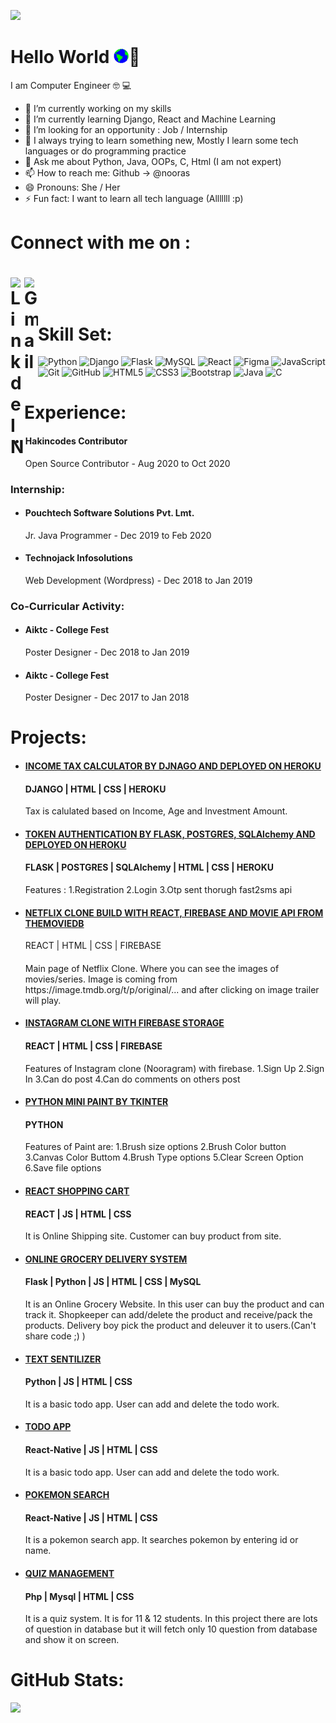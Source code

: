 ![](https://komarev.com/ghpvc/?username=nooras&color=lightgrey)

<h1>Hello World <img src="assets/Earth.gif" width="24px">👋</h1>

I am Computer Engineer 🤓 💻

- 🔭 I’m currently working on my skills
- 🌱 I’m currently learning Django, React and Machine Learning
- 👯 I’m looking for an opportunity : Job / Internship
- 🤔 I always trying to learn something new, Mostly I learn some tech languages or do programming practice
- 💬 Ask me about Python, Java, OOPs, C, Html (I am not expert)
- 📫 How to reach me: Github -> @nooras
- 😄 Pronouns: She / Her
- ⚡ Fun fact: I want to learn all tech language (Alllllll :p) 

<h1>Connect with me on :<h1>

<a target="_blank" href="https://www.linkedin.com/in/nooras-fatima-ansari-2542b3171/">
  <img align="left" alt="LinkdeIN" width="22px" src="https://cdn.jsdelivr.net/npm/simple-icons@v3/icons/linkedin.svg" />
</a>
<a target="_blank" href="mailto:anoorasfatima@gmail.com">
  <img align="left" alt="Gmail" width="22px" src="https://cdn.jsdelivr.net/npm/simple-icons@v3/icons/gmail.svg" />
</a>

</br>

<h1>Skill Set:</h1>

![Python](https://img.shields.io/badge/-python-black?style=flat-square&logo=python)
![Django](https://img.shields.io/badge/-django-black?style=flat-square&logo=django)
![Flask](https://img.shields.io/badge/-flask-black?style=flat-square&logo=flask)
![MySQL](https://img.shields.io/badge/-MySQL-black?style=flat-square&logo=mysql)
![React](https://img.shields.io/badge/-React-black?style=flat-square&logo=react)
![Figma](https://img.shields.io/badge/figma-black?style=flat-square&logo=figma)
![JavaScript](https://img.shields.io/badge/-JavaScript-black?style=flat-square&logo=javascript)
![Git](https://img.shields.io/badge/-Git-black?style=flat-square&logo=git)
![GitHub](https://img.shields.io/badge/-GitHub-181717?style=flat-square&logo=github)
![HTML5](https://img.shields.io/badge/-HTML5-E34F26?style=flat-square&logo=html5&logoColor=white)
![CSS3](https://img.shields.io/badge/-CSS3-1572B6?style=flat-square&logo=css3)
![Bootstrap](https://img.shields.io/badge/-Bootstrap-563D7C?style=flat-square&logo=bootstrap)
![Java](https://img.shields.io/badge/-java-E34A86?style=flat-square&logo=java)
![C](https://img.shields.io/badge/-C-00599C?style=flat-square&logo=c)

<h1>Experience:</h1>
<ul>
  <li>
    <h4><strong>Hakincodes Contributor</strong></h4>
    <p>Open Source Contributor -  Aug 2020 to Oct 2020</p>
  </li>
</ul>
<h3>Internship:</h3>
<ul>
  <li>
    <h4><strong>Pouchtech Software Solutions Pvt. Lmt.</strong></h4>
    <p>Jr. Java Programmer -  Dec 2019 to Feb 2020</p>
  </li>
  <li>
    <h4><strong>Technojack Infosolutions</strong></h4>
    <p>Web Development (Wordpress) -  Dec 2018 to Jan 2019</p>
  </li>
</ul>
<h3>Co-Curricular Activity:</h3>
<ul>
  <li>
    <h4><strong>Aiktc - College Fest</strong></h4>
    <p>Poster Designer -  Dec 2018 to Jan 2019</p>
  </li>
  <li>
    <h4><strong>Aiktc - College Fest</strong></h4>
    <p>Poster Designer -  Dec 2017 to Jan 2018</p>
  </li>
</ul>

<h1>Projects:</h1>
<ul>
  <li>
    <h4><strong><a href="https://github.com/nooras/Income-tax-calculator">INCOME TAX CALCULATOR BY DJNAGO AND DEPLOYED ON HEROKU</a></strong></h4>
    <h4>DJANGO | HTML | CSS | HEROKU</h4>
    <p>Tax is calulated based on Income, Age and Investment Amount.</p>
  </li>
  <li>
    <h4><strong><a href="https://github.com/nooras/Token-Authentication">TOKEN AUTHENTICATION BY FLASK, POSTGRES, SQLAlchemy AND DEPLOYED ON HEROKU</a></strong></h4>
    <h4>FLASK | POSTGRES | SQLAlchemy | HTML | CSS | HEROKU</h4>
    <p>Features : 1.Registration 2.Login 3.Otp sent thorugh fast2sms api</p>
  </li>
  <li>
    <h4><strong><a href="https://github.com/nooras/Netflix-clone-app-with-React">NETFLIX CLONE BUILD WITH REACT, FIREBASE AND MOVIE API FROM THEMOVIEDB</a></strong></h4>
    REACT | HTML | CSS | FIREBASE
    <h4></h4>
    <p>Main page of Netflix Clone. Where you can see the images of movies/series. Image is coming from https://image.tmdb.org/t/p/original/... and after clicking on image trailer will play.</p>
  </li>
  <li>
    <h4><strong><a href="https://github.com/nooras/Instagram-clone-with-React">INSTAGRAM CLONE WITH FIREBASE STORAGE</a></strong></h4>
    <h4>REACT | HTML | CSS | FIREBASE </h4>
    <p>Features of Instagram clone (Nooragram) with firebase. 1.Sign Up 2.Sign In 3.Can do post 4.Can do comments on others post</p>
  </li>
  <li>
    <h4><strong><a href="https://github.com/nooras/Python-mini-paint-by-tkinter">PYTHON MINI PAINT BY TKINTER</a></strong></h4>
    <h4>PYTHON</h4>
    <p>Features of Paint are: 1.Brush size options 2.Brush Color button 3.Canvas Color Buttom 4.Brush Type options 5.Clear Screen Option 6.Save file options</p>
  </li>
  <li>
    <h4><strong><a href="https://github.com/nooras/react-shopping-cart">REACT SHOPPING CART</a></strong></h4>
    <h4>REACT | JS | HTML | CSS </h4>
    <p>It is Online Shipping site. Customer can buy product from site.</p>
  </li>
  <li>
    <h4><strong><a href="#">ONLINE GROCERY DELIVERY SYSTEM</a></strong></h4>
    <h4>Flask | Python | JS | HTML | CSS | MySQL</h4>
    <p>It is an Online Grocery Website. In this user can buy the product and can track it. Shopkeeper can add/delete the product and receive/pack the products. Delivery boy pick the product and deleuver it to users.(Can't share code ;) )</p>
  </li>
  <li>
    <h4><strong><a href="https://github.com/nooras/React-Native/tree/master/PokeSearch">TEXT SENTILIZER</a></strong></h4>
    <h4>Python | JS | HTML | CSS</h4>
    <p>It is a basic todo app. User can add and delete the todo work.</p>
  </li>
  <li>
    <h4><strong><a href="https://github.com/nooras/React-Native/tree/master/PokeSearch">TODO APP</a></strong></h4>
    <h4>React-Native | JS | HTML | CSS</h4>
    <p>It is a basic todo app. User can add and delete the todo work.</p>
  </li>
  <li>
    <h4><strong><a href="https://github.com/nooras/React-Native/tree/master/PokeSearch">POKEMON SEARCH</a></strong></h4>
    <h4>React-Native | JS | HTML | CSS</h4>
    <p>It is a pokemon search app. It searches pokemon by entering id or name.</p>
  </li>
  <li>
    <h4><strong><a href="https://github.com/nooras/Quiz-management-system">QUIZ MANAGEMENT</a></strong></h4>
    <h4>Php | Mysql | HTML | CSS</h4>
    <p>It is a quiz system. It is for 11 & 12 students. In this project there are lots of question in database but it will fetch only 10 question from database and show it on screen.</p>
  </li>
</ul>


<h1>GitHub Stats: </h1>

<p>
    <img src="https://github-readme-stats.vercel.app/api?username=nooras&show_icons=true&theme=light&line_height=40">
    <!-- <img src="https://github-readme-stats.vercel.app/api/top-langs/?username=nooras&theme=light"> -->
</p>

